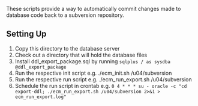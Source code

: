 These scripts provide a way to automatically commit changes made to database code back to a subversion repository.

## Setting Up

1. Copy this directory to the database server
1. Check out a directory that will hold the database files
1. Install ddl_export_package.sql by running `sqlplus / as sysdba @ddl_export_package`
1. Run the respective init script e.g. ./ecm_init.sh /u04/subversion
1. Run the respective run script e.g. ./ecm_run_export.sh /u04/subversion
1. Schedule the run script in crontab e.g. `0 4 * * * su - oracle -c "cd export-ddl; ./ecm_run_export.sh /u04/subversion 2>&1 > ecm_run_export.log"`